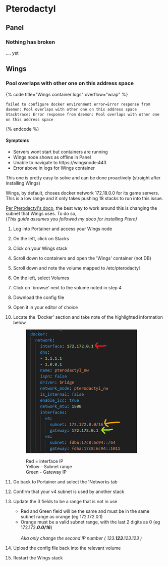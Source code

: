 # Pterodactyl

## Panel

### Nothing has broken

.... yet



## Wings

### Pool overlaps with other one on this address space

{% code title="Wings container logs" overflow="wrap" %}
```log
failed to configure docker environment error=Error response from daemon: Pool overlaps with other one on this address space
Stacktrace: Error response from daemon: Pool overlaps with other one on this address space
```
{% endcode %}

#### Symptoms

* Servers wont start but containers are running
* Wings node shows as offline in Panel
* Unable to navigate to https://wingsnode:443
* Error above in logs for Wings container

This one is pretty easy to solve and can be done proactively (straight after installing Wings)

Wings, by default, choses docker network 172.18.0.0 for its game servers. This is a low range and it only takes pushing 18 stacks to run into this issue.

[Per Pterodactyl's doco](https://discord.com/channels/122900397965705216/493443725012500490/838633961911091201), the best way to work around this is changing the subnet that Wings uses. To do so,\
(_This guide assumes you followed my doco for installing Ptero)_

1. Log into Portainer and access your Wings node
2. On the left, click on Stacks
3. Click on your Wings stack
4. Scroll down to containers and open the 'Wings' container (not DB)
5. Scroll down and note the volume mapped to /etc/pterodactyl
6. On the left, select Volumes
7. Click on 'browse' next to the volume noted in step 4
8. Download the config file
9. Open it in your editor of choice
10. Locate the 'Docker' section and take note of the highlighted information below

    <figure><img src="../.gitbook/assets/image (1).png" alt=""><figcaption><p>Red = interface IP<br>Yellow - Subnet range<br>Green - Gateway IP</p></figcaption></figure>
11. Go back to Portainer and select the 'Networks tab
12. Confirm that your v4 subnet is used by another stack
13. Update the 3 fields to be a range that is not in use
    * Red and Green field will be the same and must be in the same subnet range as orange (eg 172.172.0.1)
    * Orange must be a valid subnet range, with the last 2 digits as 0 (eg 172.172._**0.0/16**_)\
      \
      _Aka only change the second IP number ( 123.**123**.123.123 )_
14. Upload the config file back into the relevant volume
15. Restart the Wings stack

